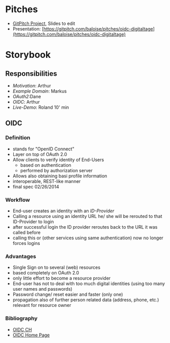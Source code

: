 # Pitches

* [GitPitch Project](https://gitpitch.com/baloise/pitches/oidc-digitaltage#/), Slides to edit
* Presentation: [https://gitpitch.com/baloise/pitches/oidc-digitaltage](https://gitpitch.com/baloise/pitches/oidc-digitaltage)

# Storybook

## Responsibilities
* *Motivation*: Arthur
* *Example Domain*: Markus
* *OAuth2*:Dane
* *OIDC*: Arthur
* *Live-Demo*: Roland 10' min
  
## OIDC

### Definition
* stands for "OpenID Connect"
* Layer on top of OAuth 2.0
* Allow clients to verify identity of End-Users
  * based on authentication
  * performed by authorization server
* Allows also obtaining basi profile information
* interoperable, REST-like manner
* final spec 02/26/2014

### Workflow
* End-user creates an identity with an *ID-Provider*
* Calling a resource using an identity URL he/ she will be
  rerouted to that ID-Provider to login
* after successful login the ID provider reroutes back to the
  URL it was called before
* calling this or (other services using same authentication)
  now no longer forces logins

### Advantages
* Single Sign on to several (web) resources
* based completely on OAuth 2.0
* only little effort to become a resource provider
* End-user has not to deal with too much digital identities
  (using too many user names and passwords)
* Password change/ reset easier and faster (only one)
* propagation also of further person related data
  (address, phone, etc.) relevant for resource owner
  
### Bibliography
* [OIDC CH](https://www.openid.ch/what-is-openid/)
* [OIDC Home Page](https://openid.net/connect/)
